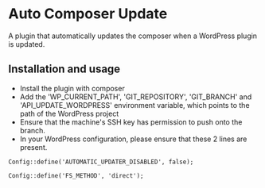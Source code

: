 # Auto Composer Update

A plugin that automatically updates the composer when a WordPress plugin is updated.

## Installation and usage

- Install the plugin with composer
- Add the 'WP_CURRENT_PATH', 'GIT_REPOSITORY', 'GIT_BRANCH' and 'API_UPDATE_WORDPRESS' environment variable, which points to the path of the WordPress project
- Ensure that the machine's SSH key has permission to push onto the branch.
- In your WordPress configuration, please ensure that these 2 lines are present.

`Config::define('AUTOMATIC_UPDATER_DISABLED', false);`

`Config::define('FS_METHOD', 'direct');`
